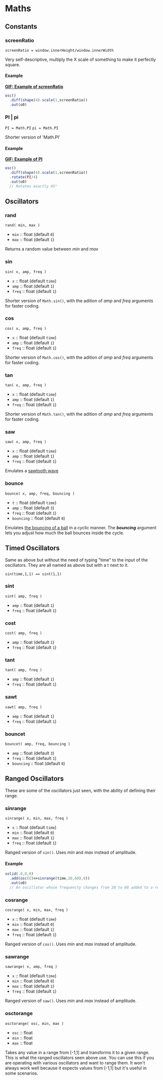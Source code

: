 # Maths

## Constants

### screenRatio

`screenRatio = window.innerHeight/window.innerWidth`

Very self-descriptive, multiply the X scale of something to make it perfectly square.

#### Example

[**GIF: Example of screenRatio**](https://i.imgur.com/23SNMN0.gif)

```javascript
osc()
  .diff(shape(4).scale(1,screenRatio))
  .out(o0)
```

### PI | pi

`PI = Math.PI`
`pi = Math.PI`

Shorter version of 'Math.PI'

#### Example

[**GIF: Example of PI**](https://i.imgur.com/Xrw7LXd.mp4)

```javascript
osc()
  .diff(shape(4).scale(1,screenRatio))
  .rotate(PI/4)
  .out(o0)
  // Rotates exactly 45°
```

## Oscillators

### rand

`rand( min, max )`

* `min` :: float (default `0`)
* `max` :: float (default `1`)

Returns a random value between *min* and *max*

### sin

`sin( x, amp, freq )`

* `x` :: float (default `time`)
* `amp` :: float (default `1`)
* `freq` :: float (default `1`)

Shorter version of `Math.sin()`, with the adition of *amp* and *freq* arguments for faster coding.

### cos

`cos( x, amp, freq )`

* `x` :: float (default `time`)
* `amp` :: float (default `1`)
* `freq` :: float (default `1`)

Shorter version of `Math.cos()`, with the adition of *amp* and *freq* arguments for faster coding.

### tan

`tan( x, amp, freq )`

* `x` :: float (default `time`)
* `amp` :: float (default `1`)
* `freq` :: float (default `1`)

Shorter version of `Math.tan()`, with the adition of *amp* and *freq* arguments for faster coding.

### saw

`saw( x, amp, freq )`

* `x` :: float (default `time`)
* `amp` :: float (default `1`)
* `freq` :: float (default `1`)

Emulates a [sawtooth wave](https://en.wikipedia.org/wiki/Sawtooth_wave)

### bounce

`bounce( x, amp, freq, bouncing )`

* `t` :: float (default `time`)
* `amp` :: float (default `3`)
* `freq` :: float (default `1`)
* `bouncing` :: float (default `8`)

Emulates [the bouncing of a ball](https://www.google.com/search?sxsrf=ALeKk02xWd8c8IkvCRWGJmoBUOZprderXw%3A1588634336996&ei=4KKwXqmhPM285OUP0462uAE&q=y%3D%28e%5E-x%29*abs%281cos%2816x%29%29&oq=y%3D%28e%5E-x%29*abs%281cos%2816x%29%29&gs_lcp=CgZwc3ktYWIQAzoECAAQR1DTNljEOWDObGgAcAJ4AIABkAGIAYACkgEDMC4ymAEAoAEBqgEHZ3dzLXdpeg&sclient=psy-ab&ved=0ahUKEwipkdaKrJvpAhVNHrkGHVOHDRcQ4dUDCAw&uact=5) in a cyclic manner.
The ***bouncing*** argument lets you adjust how much the ball bounces inside the cycle.

## Timed Oscillators

Same as above but without the need of typing "time" to the input of the oscillators. They are all named as above but with a t next to it.

`sin(time,1,1) == sint(1,1)`

### sint

`sint( amp, freq )`

* `amp` :: float (default `1`)
* `freq` :: float (default `1`)

### cost

`cost( amp, freq )`

* `amp` :: float (default `1`)
* `freq` :: float (default `1`)

### tant

`tant( amp, freq )`

* `amp` :: float (default `1`)
* `freq` :: float (default `1`)

### sawt

`sawt( amp, freq )`

* `amp` :: float (default `1`)
* `freq` :: float (default `1`)

### bouncet

`bouncet( amp, freq, bouncing )`

* `amp` :: float (default `3`)
* `freq` :: float (default `1`)
* `bouncing` :: float (default `8`)

## Ranged Oscillators

These are some of the oscillators just seen, with the ability of defining their range.

### sinrange

`sinrange( x, min, max, freq )`

* `x` :: float (default `time`)
* `min` :: float (default `0`)
* `max` :: float (default `1`)
* `freq` :: float (default `1`)

Ranged version of `sin()`. Uses *min* and *max* instead of amplitude.

#### Example

```javascript
solid(.8,0,0)
  .add(osc(()=>sinrange(time,20,60),0))
  .out(o0)
  // An oscillator whose frequencty changes from 20 to 60 added to a red background
```

### cosrange

`cosrange( x, min, max, freq )`

* `x` :: float (default `time`)
* `min` :: float (default `0`)
* `max` :: float (default `1`)
* `freq` :: float (default `1`)

Ranged version of `cos()`. Uses *min* and *max* instead of amplitude.

### sawrange

`sawrange( x, amp, freq )`

* `x` :: float (default `time`)
* `min` :: float (default `0`)
* `max` :: float (default `1`)
* `freq` :: float (default `1`)

Ranged version of `saw()`. Uses *min* and *max* instead of amplitude.

### osctorange

`osctorange( osc, min, max )`

* `osc` :: float
* `min` :: float
* `max` :: float

Takes any value in a range from [-1,1] and transforms it to a given range. This is what the ranged oscillators seen above use. You can use this if you are operating with various oscillators and want to range them. It won't always work well because it expects values from [-1,1] but it's useful in some scenarios.